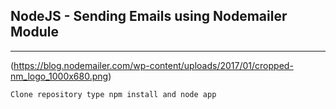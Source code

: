## NodeJS - Sending Emails using Nodemailer Module

___


(https://blog.nodemailer.com/wp-content/uploads/2017/01/cropped-nm_logo_1000x680.png)

```
Clone repository type npm install and node app

```
